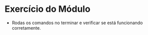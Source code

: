 # Exercício do Módulo

- Rodas os comandos no terminar e verificar se está funcionando corretamente.